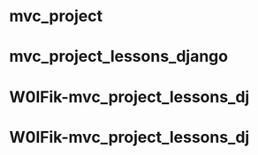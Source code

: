 # mvc_project
# mvc_project_lessons_django
# W0lFik-mvc_project_lessons_dj
# W0lFik-mvc_project_lessons_dj
